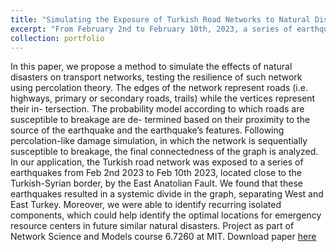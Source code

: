 ```yaml
---
title: "Simulating the Exposure of Turkish Road Networks to Natural Disasters: A Case Study of the Recent Earthquakes in Turkey/Syria"
excerpt: "From February 2nd to February 10th, 2023, a series of earthquakes impacted the Turkish road network near the Turkish-Syrian border. Through our analysis, we identified recurring isolated components, providing insights into optimal locations for emergency resource centers in future disasters. This project was completed as part of the Network Science and Models course (6.7260) at MIT.  <br/><img width='660' height='415' src='/images/earthquakes.png'>"
collection: portfolio
---
```


In this paper, we propose a method to simulate the effects of natural disasters on transport networks, testing the resilience of such network using percolation theory. The edges of the network represent roads (i.e. highways, primary or secondary roads, trails) while the vertices represent their in- tersection. The probability model according to which roads are susceptible to breakage are de- termined based on their proximity to the source of the earthquake and the earthquake’s features. Following percolation-like damage simulation, in which the network is sequentially susceptible to breakage, the final connectedness of the graph is analyzed. In our application, the Turkish road network was exposed to a series of earthquakes from Feb 2nd 2023 to Feb 10th 2023, located close to the Turkish-Syrian border, by the East Anatolian Fault. We found that these earthquakes resulted in a systemic divide in the graph, separating West and East Turkey. Moreover, we were able to identify recurring isolated components, which could help identify the optimal locations for emergency resource centers in future similar natural disasters. Project as part of Network Science and Models course 6.7260 at MIT. Download paper [here](http://elieattias1.github.io/files/Transport_Network_Resilience_Following_a_Natural_Disaster-2.pdf)